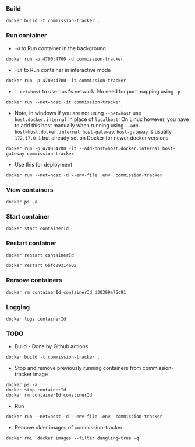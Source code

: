 ### Build
```
docker build -t commission-tracker .
```

### Run container
- `-d` to Run container in the background
```
docker run -p 4700:4700 -d commission-tracker
```

- `-it` to Run container in interactive mode
```
docker run -p 4700:4700 -it commission-tracker
```

- `--net=host` to use host's network. No need for port mapping using `-p`
```
docker run --net=host -it commission-tracker
```

- Note, in windows if you are not using `--net=host` use `host.docker.internal` in place of `localhost`. On Linux however, you have to add this host manually when running using `--add-host=host.docker.internal:host-gateway`. `host-gateway` is usually `172.17.0.1` but already set on Docker for newer docker versions.
```
docker run -p 4700:4700 -it --add-host=host.docker.internal:host-gateway commission-tracker
```

- Use this for deployment
```
docker run --net=host -d --env-file .env  commission-tracker
```

### View containers
```
docker ps -a
```

### Start container
```
docker start containerId
```

### Restart container
```
docker restart containerId
```
```
docker restart 6bfd89314602
```

### Remove containers
```
docker rm containerId containerId d30399a75c91
```

### Logging
```
docker logs containerId
```


### TODO
- Build - Done by Github actions
```
docker build -t commission-tracker .
```
- Stop and remove previously running containers from commission-tracker image
```
docker ps -a
docker stop containerId
docker rm containerId constinerId
```
- Run
```
docker run --net=host -d --env-file .env  commission-tracker
```
- Remove older images of commission-tracker
```
docker rmi `docker images --filter dangling=true -q`
```